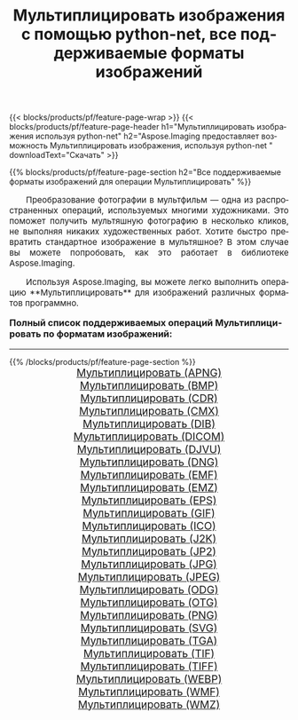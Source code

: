 ﻿---
title: Мультиплицировать изображения с помощью python-net, все поддерживаемые форматы изображений 
weight: 3920
url: /ru/python-net/cartoonify/ 
lang: ru
langdirlevel: 2
locales: zh-hans,ja,it,ru,de,es,fr,nl,id,lt,pl,pt,vi,tr,ko,zh-hant,ar,hi,th,sv,cs,uk,he
description: Используя Aspose.Imaging, вы можете легко Мультиплицировать изображения используя python-net
---

{{< blocks/products/pf/feature-page-wrap >}}
{{< blocks/products/pf/feature-page-header h1="Мультиплицировать изображения используя python-net" h2="Aspose.Imaging предоставляет возможность Мультиплицировать изображения, используя python-net " downloadText="Скачать" >}}


{{% blocks/products/pf/feature-page-section  h2="Все поддерживаемые форматы изображений для операции Мультиплицировать" %}}
<p align="justify" style="text-indent:2em;font-size:15px;">
Преобразование фотографии в мультфильм — одна из распространенных операций, используемых многими художниками. Это поможет получить мультяшную фотографию в несколько кликов, не выполняя никаких художественных работ. Хотите быстро превратить стандартное изображение в мультяшное? В этом случае вы можете попробовать, как это работает в библиотеке Aspose.Imaging.
</p>
<p align="justify" style="text-indent:2em;font-size:15px;">
Используя Aspose.Imaging, вы можете легко выполнить операцию **Мультиплицировать** для изображений различных форматов программно.
</p>
<h3 style="margin-top:16px;">
Полный список поддерживаемых операций Мультиплицировать по форматам изображений:
</h3>
<hr/>
{{% /blocks/products/pf/feature-page-section %}}
<div class="container-fluid productfamilypage bg-gray">
    <div class="convertypes bg-gray agp-content section">
        <div class="container">
		<div class="row other-converters" style="gap: 10px;font-size: 19px;text-align:center;">
		    <div class='col-md-3 other-converter remove-lp remove-rp'><a href="/imaging/ru/python-net/cartoonify/apng/" style="padding:15px;">Мультиплицировать (APNG)</a></div><div class='col-md-3 other-converter remove-lp remove-rp'><a href="/imaging/ru/python-net/cartoonify/bmp/" style="padding:15px;">Мультиплицировать (BMP)</a></div><div class='col-md-3 other-converter remove-lp remove-rp'><a href="/imaging/ru/python-net/cartoonify/cdr/" style="padding:15px;">Мультиплицировать (CDR)</a></div><div class='col-md-3 other-converter remove-lp remove-rp'><a href="/imaging/ru/python-net/cartoonify/cmx/" style="padding:15px;">Мультиплицировать (CMX)</a></div><div class='col-md-3 other-converter remove-lp remove-rp'><a href="/imaging/ru/python-net/cartoonify/dib/" style="padding:15px;">Мультиплицировать (DIB)</a></div><div class='col-md-3 other-converter remove-lp remove-rp'><a href="/imaging/ru/python-net/cartoonify/dicom/" style="padding:15px;">Мультиплицировать (DICOM)</a></div><div class='col-md-3 other-converter remove-lp remove-rp'><a href="/imaging/ru/python-net/cartoonify/djvu/" style="padding:15px;">Мультиплицировать (DJVU)</a></div><div class='col-md-3 other-converter remove-lp remove-rp'><a href="/imaging/ru/python-net/cartoonify/dng/" style="padding:15px;">Мультиплицировать (DNG)</a></div><div class='col-md-3 other-converter remove-lp remove-rp'><a href="/imaging/ru/python-net/cartoonify/emf/" style="padding:15px;">Мультиплицировать (EMF)</a></div><div class='col-md-3 other-converter remove-lp remove-rp'><a href="/imaging/ru/python-net/cartoonify/emz/" style="padding:15px;">Мультиплицировать (EMZ)</a></div><div class='col-md-3 other-converter remove-lp remove-rp'><a href="/imaging/ru/python-net/cartoonify/eps/" style="padding:15px;">Мультиплицировать (EPS)</a></div><div class='col-md-3 other-converter remove-lp remove-rp'><a href="/imaging/ru/python-net/cartoonify/gif/" style="padding:15px;">Мультиплицировать (GIF)</a></div><div class='col-md-3 other-converter remove-lp remove-rp'><a href="/imaging/ru/python-net/cartoonify/ico/" style="padding:15px;">Мультиплицировать (ICO)</a></div><div class='col-md-3 other-converter remove-lp remove-rp'><a href="/imaging/ru/python-net/cartoonify/j2k/" style="padding:15px;">Мультиплицировать (J2K)</a></div><div class='col-md-3 other-converter remove-lp remove-rp'><a href="/imaging/ru/python-net/cartoonify/jp2/" style="padding:15px;">Мультиплицировать (JP2)</a></div><div class='col-md-3 other-converter remove-lp remove-rp'><a href="/imaging/ru/python-net/cartoonify/jpg/" style="padding:15px;">Мультиплицировать (JPG)</a></div><div class='col-md-3 other-converter remove-lp remove-rp'><a href="/imaging/ru/python-net/cartoonify/jpeg/" style="padding:15px;">Мультиплицировать (JPEG)</a></div><div class='col-md-3 other-converter remove-lp remove-rp'><a href="/imaging/ru/python-net/cartoonify/odg/" style="padding:15px;">Мультиплицировать (ODG)</a></div><div class='col-md-3 other-converter remove-lp remove-rp'><a href="/imaging/ru/python-net/cartoonify/otg/" style="padding:15px;">Мультиплицировать (OTG)</a></div><div class='col-md-3 other-converter remove-lp remove-rp'><a href="/imaging/ru/python-net/cartoonify/png/" style="padding:15px;">Мультиплицировать (PNG)</a></div><div class='col-md-3 other-converter remove-lp remove-rp'><a href="/imaging/ru/python-net/cartoonify/svg/" style="padding:15px;">Мультиплицировать (SVG)</a></div><div class='col-md-3 other-converter remove-lp remove-rp'><a href="/imaging/ru/python-net/cartoonify/tga/" style="padding:15px;">Мультиплицировать (TGA)</a></div><div class='col-md-3 other-converter remove-lp remove-rp'><a href="/imaging/ru/python-net/cartoonify/tif/" style="padding:15px;">Мультиплицировать (TIF)</a></div><div class='col-md-3 other-converter remove-lp remove-rp'><a href="/imaging/ru/python-net/cartoonify/tiff/" style="padding:15px;">Мультиплицировать (TIFF)</a></div><div class='col-md-3 other-converter remove-lp remove-rp'><a href="/imaging/ru/python-net/cartoonify/webp/" style="padding:15px;">Мультиплицировать (WEBP)</a></div><div class='col-md-3 other-converter remove-lp remove-rp'><a href="/imaging/ru/python-net/cartoonify/wmf/" style="padding:15px;">Мультиплицировать (WMF)</a></div><div class='col-md-3 other-converter remove-lp remove-rp'><a href="/imaging/ru/python-net/cartoonify/wmz/" style="padding:15px;">Мультиплицировать (WMZ)</a></div>
                </div>
        </div>
    </div>
</div>
<br/>
